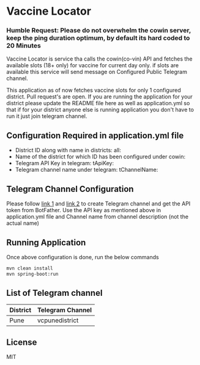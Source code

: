 # Vaccine Locator
### Humble Request: Please do not overwhelm the cowin server, keep the ping duration  optimum, by default its hard coded to 20 Minutes


Vaccine Locator is service tha calls the cowin(co-vin) API and fetches the available slots (18+ only) for vaccine for current day only. if slots are available this service will send message on Configured Public Telegram channel. 

This application as of now fetches vaccine slots for only 1 configured district. Pull request's are open. If you are running the application for your district please update the README file here as well as application.yml so that if for your district anyone else is running application you don't have to run it just join telegram channel.

## Configuration Required in application.yml file

- District ID along with name in districts: all:  
- Name of the district for which ID has been configured under cowin:
- Telegram API Key in telegram: tApiKey: 
- Telegram channel name under telegram: tChannelName: 

## Telegram Channel Configuration
Please follow [link 1] and [link 2] to create Telegram channel and get the API token from BotFather.
Use the API key as mentioned above in application.yml file and Channel name from channel description (not the actual name)

## Running Application

Once above configuration is done, run the below commands
```sh
mvn clean install
mvn spring-boot:run
```
## List of Telegram channel
| District      | Telegram Channel |
| ------------- | ---------------- |
| Pune          | vcpunedistrict   |

## License

MIT

[link 1]: https://xabaras.medium.com/sending-a-message-to-a-telegram-channel-the-easy-way-eb0a0b32968
[link 2]: https://rieckpil.de/howto-send-telegram-bot-notifications-with-java/
